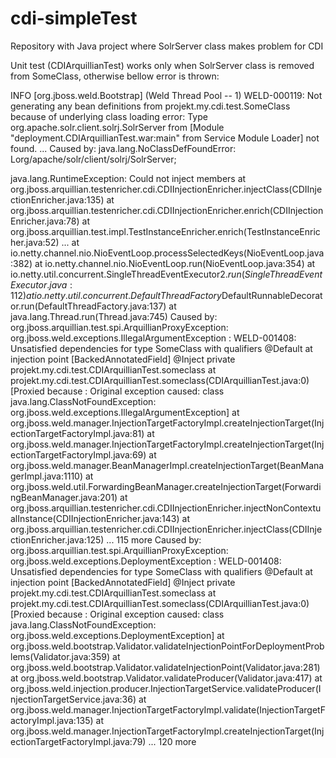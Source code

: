 # cdi-simpleTest
Repository with Java project where SolrServer class makes problem for CDI

Unit test (CDIArquillianTest) works only when SolrServer class is removed from SomeClass, otherwise bellow error is thrown:

INFO  [org.jboss.weld.Bootstrap] (Weld Thread Pool -- 1) WELD-000119: Not generating any bean definitions from projekt.my.cdi.test.SomeClass because of underlying class loading error: Type org.apache.solr.client.solrj.SolrServer from [Module "deployment.CDIArquillianTest.war:main" from Service Module Loader] not found.
...
Caused by: java.lang.NoClassDefFoundError: Lorg/apache/solr/client/solrj/SolrServer;

java.lang.RuntimeException: Could not inject members
	at org.jboss.arquillian.testenricher.cdi.CDIInjectionEnricher.injectClass(CDIInjectionEnricher.java:135)
	at org.jboss.arquillian.testenricher.cdi.CDIInjectionEnricher.enrich(CDIInjectionEnricher.java:78)
	at org.jboss.arquillian.test.impl.TestInstanceEnricher.enrich(TestInstanceEnricher.java:52)
...
	at io.netty.channel.nio.NioEventLoop.processSelectedKeys(NioEventLoop.java:382)
	at io.netty.channel.nio.NioEventLoop.run(NioEventLoop.java:354)
	at io.netty.util.concurrent.SingleThreadEventExecutor$2.run(SingleThreadEventExecutor.java:112)
	at io.netty.util.concurrent.DefaultThreadFactory$DefaultRunnableDecorator.run(DefaultThreadFactory.java:137)
	at java.lang.Thread.run(Thread.java:745)
Caused by: org.jboss.arquillian.test.spi.ArquillianProxyException: org.jboss.weld.exceptions.IllegalArgumentException : WELD-001408: Unsatisfied dependencies for type SomeClass with qualifiers @Default
  at injection point [BackedAnnotatedField] @Inject private projekt.my.cdi.test.CDIArquillianTest.someclass
  at projekt.my.cdi.test.CDIArquillianTest.someclass(CDIArquillianTest.java:0)
 [Proxied because : Original exception caused: class java.lang.ClassNotFoundException: org.jboss.weld.exceptions.IllegalArgumentException]
	at org.jboss.weld.manager.InjectionTargetFactoryImpl.createInjectionTarget(InjectionTargetFactoryImpl.java:81)
	at org.jboss.weld.manager.InjectionTargetFactoryImpl.createInjectionTarget(InjectionTargetFactoryImpl.java:69)
	at org.jboss.weld.manager.BeanManagerImpl.createInjectionTarget(BeanManagerImpl.java:1110)
	at org.jboss.weld.util.ForwardingBeanManager.createInjectionTarget(ForwardingBeanManager.java:201)
	at org.jboss.arquillian.testenricher.cdi.CDIInjectionEnricher.injectNonContextualInstance(CDIInjectionEnricher.java:143)
	at org.jboss.arquillian.testenricher.cdi.CDIInjectionEnricher.injectClass(CDIInjectionEnricher.java:125)
	... 115 more
Caused by: org.jboss.arquillian.test.spi.ArquillianProxyException: org.jboss.weld.exceptions.DeploymentException : WELD-001408: Unsatisfied dependencies for type SomeClass with qualifiers @Default
  at injection point [BackedAnnotatedField] @Inject private projekt.my.cdi.test.CDIArquillianTest.someclass
  at projekt.my.cdi.test.CDIArquillianTest.someclass(CDIArquillianTest.java:0)
 [Proxied because : Original exception caused: class java.lang.ClassNotFoundException: org.jboss.weld.exceptions.DeploymentException]
	at org.jboss.weld.bootstrap.Validator.validateInjectionPointForDeploymentProblems(Validator.java:359)
	at org.jboss.weld.bootstrap.Validator.validateInjectionPoint(Validator.java:281)
	at org.jboss.weld.bootstrap.Validator.validateProducer(Validator.java:417)
	at org.jboss.weld.injection.producer.InjectionTargetService.validateProducer(InjectionTargetService.java:36)
	at org.jboss.weld.manager.InjectionTargetFactoryImpl.validate(InjectionTargetFactoryImpl.java:135)
	at org.jboss.weld.manager.InjectionTargetFactoryImpl.createInjectionTarget(InjectionTargetFactoryImpl.java:79)
	... 120 more

